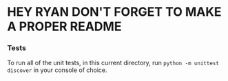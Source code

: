 # HEY RYAN DON'T FORGET TO MAKE A PROPER README

### Tests
To run all of the unit tests, in this current directory, run `python -m unittest discover` in your console of choice.
